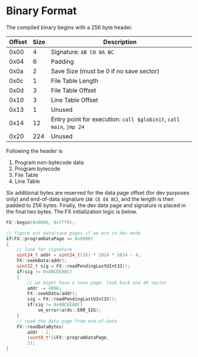 # Binary Format

The compiled binary begins with a 256 byte header.

| Offset | Size | Description |
|---|---|---|
| 0x00 | 4 | Signature: `AB C0 0A BC` |
| 0x04 | 6 | Padding |
| 0x0a | 2 | Save Size (must be 0 if no save sector) |
| 0x0c | 1 | File Table Length |
| 0x0d | 3 | File Table Offset |
| 0x10 | 3 | Line Table Offset |
| 0x13 | 1 | Unused |
| 0x14 | 12 | Entry point for execution: `call $globinit`, `call main`, `jmp 24` |
| 0x20 | 224 | Unused |

Following the header is

1. Program non-bytecode data
2. Program bytecode
3. File Table
4. Line Table

Six additional bytes are reserved for the data page offset (for dev purposes only) and end-of-data signature (`AB CE EA BC`), and the length is then padded to 256 bytes. Finally, the dev data page and signature is placed in the final two bytes. The FX initialization logic is below.

```cpp
FX::begin(0x0000, 0xfff0);

// figure out data/save pages if we are in dev mode
if(FX::programDataPage == 0x0000)
{
    // look for signature
    uint24_t addr = uint24_t(16) * 1024 * 1024 - 4;
    FX::seekData(addr);
    uint32_t sig = FX::readPendingLastUInt32();
    if(sig != 0xABCEEABC)
    {
        // we might have a save page: look back one 4K sector
        addr -= 4096;
        FX::seekData(addr);
        sig = FX::readPendingLastUInt32();
        if(sig != 0xABCEEABC)
            vm_error(ards::ERR_SIG);
    }
    // read the data page from end-of-data
    FX::readDataBytes(
        addr - 2,
        (uint8_t*)&FX::programDataPage,
        2);
}
```